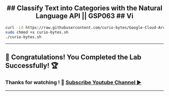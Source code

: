 <h2 align="center">
## Classify Text into Categories with the Natural Language API || GSP063
## Vi
</h2>


```bash
curl -LO https://raw.githubusercontent.com/curio-bytes/Google-Cloud-Arcade/main/Classify%20Text%20into%20Categories%20with%20the%20Natural%20Language%20API/curio-bytes.sh
sudo chmod +x curio-bytes.sh
./curio-bytes.sh
```
</div>

---
## 🎉 Congratulations! You Completed the Lab Successfully! 🏆  

### Thanks for watching ! 💮 [Subscribe Youtube Channel ▶️](https://youtube.com/@curio_bytes_15?si=rJfZC1bLswC79o3V)
---
